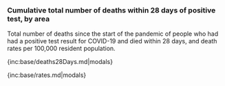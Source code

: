 ### Cumulative total number of deaths within 28 days of positive test, by area

Total number of deaths since the start of the pandemic of people who had had a positive test result for COVID-19 and died within 28 days, and death rates per 100,000 resident population.

{inc:base/deaths28Days.md|modals}

{inc:base/rates.md|modals}
